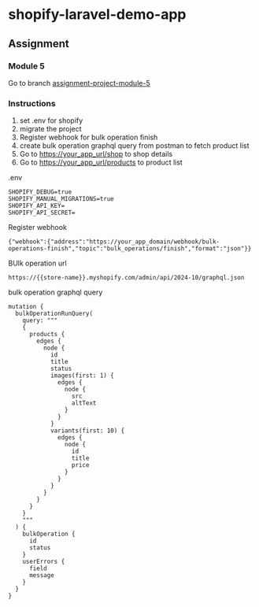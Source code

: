 # shopify-laravel-demo-app

## Assignment

### Module 5

Go to branch [assignment-project-module-5](https://github.com/shantudas/shopify-laravel-demo-app/tree/assignment-project-module-5)

### Instructions
1. set .env for shopify
2. migrate the project
3. Register webhook for bulk operation finish
4. create bulk operation graphql query from postman to fetch product list
5. Go to [https://your_app_url/shop](https://your_app_domain/shop) to shop details
6. Go to [https://your_app_url/products](https://your_app_domain/products) to product list

.env 
```
SHOPIFY_DEBUG=true
SHOPIFY_MANUAL_MIGRATIONS=true
SHOPIFY_API_KEY=
SHOPIFY_API_SECRET=
```
Register webhook 
```
{"webhook":{"address":"https://your_app_domain/webhook/bulk-operations-finish","topic":"bulk_operations/finish","format":"json"}}
```

BUlk operation url
```
https://{{store-name}}.myshopify.com/admin/api/2024-10/graphql.json
```

bulk operation graphql query
```
mutation {
  bulkOperationRunQuery(
    query: """
    {
      products {
        edges {
          node {
            id
            title
            status
            images(first: 1) {
              edges {
                node {
                  src
                  altText
                }
              }
            }
            variants(first: 10) {
              edges {
                node {
                  id
                  title
                  price
                }
              }
            }
          }
        }
      }
    }
    """
  ) {
    bulkOperation {
      id
      status
    }
    userErrors {
      field
      message
    }
  }
}

```

